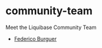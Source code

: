 # community-team

Meet the Liquibase Community Team
* [Federico Burguer](https://github.com/liquibase/community-team/blob/main/FedericoBurguerREADME.md)
